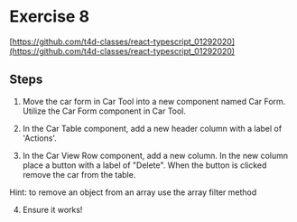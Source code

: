 # Exercise 8

[https://github.com/t4d-classes/react-typescript_01292020](https://github.com/t4d-classes/react-typescript_01292020)

## Steps

1. Move the car form in Car Tool into a new component named Car Form. Utilize the Car Form component in Car Tool.

2. In the Car Table component, add a new header column with a label of 'Actions'.

3. In the Car View Row component, add a new column. In the new column place a button with a label of "Delete". When the button is clicked remove the car from the table.

Hint: to remove an object from an array use the array filter method

4. Ensure it works!
